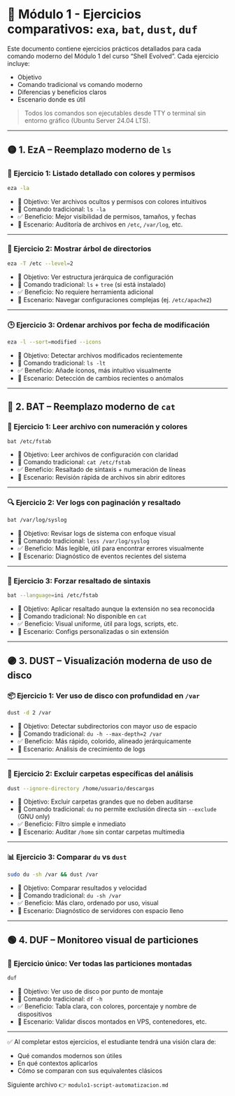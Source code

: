 # 🧪 Módulo 1 - Ejercicios comparativos: `exa`, `bat`, `dust`, `duf`

Este documento contiene ejercicios prácticos detallados para cada comando moderno del Módulo 1 del curso “Shell Evolved”. Cada ejercicio incluye:
- Objetivo
- Comando tradicional vs comando moderno
- Diferencias y beneficios claros
- Escenario donde es útil

> Todos los comandos son ejecutables desde TTY o terminal sin entorno gráfico (Ubuntu Server 24.04 LTS).

---

## 🟡 1. EzA – Reemplazo moderno de `ls`

### 🧭 Ejercicio 1: Listado detallado con colores y permisos
```bash
eza -la
```
- 🎯 Objetivo: Ver archivos ocultos y permisos con colores intuitivos
- 🔁 Comando tradicional: `ls -la`
- ✅ Beneficio: Mejor visibilidad de permisos, tamaños, y fechas
- 📌 Escenario: Auditoría de archivos en `/etc`, `/var/log`, etc.

---

### 🌳 Ejercicio 2: Mostrar árbol de directorios
```bash
eza -T /etc --level=2
```
- 🎯 Objetivo: Ver estructura jerárquica de configuración
- 🔁 Comando tradicional: `ls` + `tree` (si está instalado)
- ✅ Beneficio: No requiere herramienta adicional
- 📌 Escenario: Navegar configuraciones complejas (ej. `/etc/apache2`)

---

### 🕒 Ejercicio 3: Ordenar archivos por fecha de modificación
```bash
eza -l --sort=modified --icons
```
- 🎯 Objetivo: Detectar archivos modificados recientemente
- 🔁 Comando tradicional: `ls -lt`
- ✅ Beneficio: Añade íconos, más intuitivo visualmente
- 📌 Escenario: Detección de cambios recientes o anómalos

---

## 🔵 2. BAT – Reemplazo moderno de `cat`

### 📄 Ejercicio 1: Leer archivo con numeración y colores
```bash
bat /etc/fstab
```
- 🎯 Objetivo: Leer archivos de configuración con claridad
- 🔁 Comando tradicional: `cat /etc/fstab`
- ✅ Beneficio: Resaltado de sintaxis + numeración de líneas
- 📌 Escenario: Revisión rápida de archivos sin abrir editores

---

### 🔍 Ejercicio 2: Ver logs con paginación y resaltado
```bash
bat /var/log/syslog 
```
- 🎯 Objetivo: Revisar logs de sistema con enfoque visual
- 🔁 Comando tradicional: `less /var/log/syslog`
- ✅ Beneficio: Más legible, útil para encontrar errores visualmente
- 📌 Escenario: Diagnóstico de eventos recientes del sistema

---

### 🧠 Ejercicio 3: Forzar resaltado de sintaxis
```bash
bat --language=ini /etc/fstab
```
- 🎯 Objetivo: Aplicar resaltado aunque la extensión no sea reconocida
- 🔁 Comando tradicional: No disponible en `cat`
- ✅ Beneficio: Visual uniforme, útil para logs, scripts, etc.
- 📌 Escenario: Configs personalizadas o sin extensión

---

## 🟣 3. DUST – Visualización moderna de uso de disco

### 📦 Ejercicio 1: Ver uso de disco con profundidad en `/var`
```bash
dust -d 2 /var
```
- 🎯 Objetivo: Detectar subdirectorios con mayor uso de espacio
- 🔁 Comando tradicional: `du -h --max-depth=2 /var`
- ✅ Beneficio: Más rápido, colorido, alineado jerárquicamente
- 📌 Escenario: Análisis de crecimiento de logs

---

### 🚫 Ejercicio 2: Excluir carpetas específicas del análisis
```bash
dust --ignore-directory /home/usuario/descargas
```
- 🎯 Objetivo: Excluir carpetas grandes que no deben auditarse
- 🔁 Comando tradicional: `du` no permite exclusión directa sin `--exclude` (GNU only)
- ✅ Beneficio: Filtro simple e inmediato
- 📌 Escenario: Auditar `/home` sin contar carpetas multimedia

---

### 📊 Ejercicio 3: Comparar `du` vs `dust`
```bash
sudo du -sh /var && dust /var
```
- 🎯 Objetivo: Comparar resultados y velocidad
- 🔁 Comando tradicional: `du -sh /var`
- ✅ Beneficio: Más claro, ordenado por uso, visual
- 📌 Escenario: Diagnóstico de servidores con espacio lleno

---

## 🟢 4. DUF – Monitoreo visual de particiones

### 📍 Ejercicio único: Ver todas las particiones montadas
```bash
duf
```
- 🎯 Objetivo: Ver uso de disco por punto de montaje
- 🔁 Comando tradicional: `df -h`
- ✅ Beneficio: Tabla clara, con colores, porcentaje y nombre de dispositivos
- 📌 Escenario: Validar discos montados en VPS, contenedores, etc.

---

✅ Al completar estos ejercicios, el estudiante tendrá una visión clara de:
- Qué comandos modernos son útiles
- En qué contextos aplicarlos
- Cómo se comparan con sus equivalentes clásicos

Siguiente archivo 👉 `modulo1-script-automatizacion.md`
